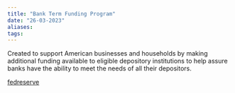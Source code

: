 ```yaml
---
title: "Bank Term Funding Program"
date: "26-03-2023"
aliases: 
tags:
---
```



Created to support American businesses and households by making additional funding available to eligible depository institutions to help assure banks have the ability to meet the needs of all their depositors.

[fedreserve](https://www.federalreserve.gov/monetarypolicy/bank-term-funding-program.htm)